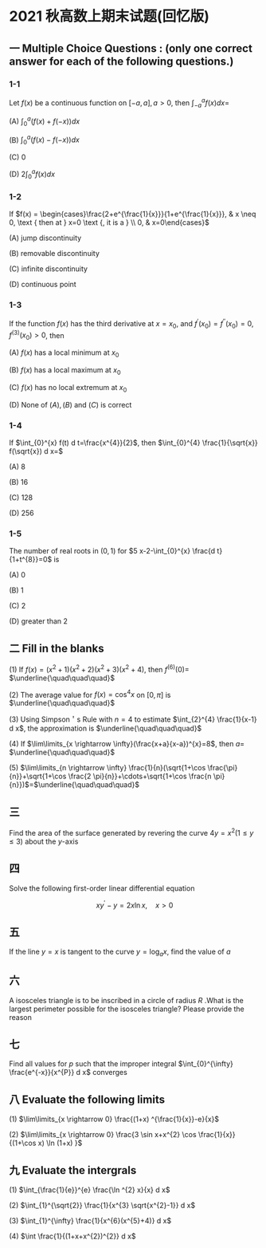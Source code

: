 # 2021 秋高数上期末试题(回忆版)

## 一 Multiple Choice Questions : (only one correct answer for each of the following questions.)

### 1-1

Let $f(x)$ be a continuous function on $[-a, a], a>0$, then $\int_{-a}^{a} f(x) d x=$

(A) $\int_{0}^{a}(f(x) +f(-x) ) d x$

(B) $\int_{0}^{a}(f(x) -f(-x) ) d x$

(C) 0

(D) $2 \int_{0}^{a} f(x) d x$

### 1-2

If $f(x) = \begin{cases}\frac{2+e^{\frac{1}{x}}}{1+e^{\frac{1}{x}}}, & x \neq 0, \text { then at } x=0 \text {, it is a } \\ 0, & x=0\end{cases}$

(A) jump discontinuity

(B) removable discontinuity

(C) infinite discontinuity

(D) continuous point

### 1-3

If the function $f(x)$ has the third derivative at $x=x_{0}$, and $f^{\prime}(x_{0}) =f^{\prime \prime}(x_{0}) =0, f^{(3)}(x_{0}) >0$, then

(A) $f(x)$ has a local minimum at $x_{0}$

(B) $f(x)$ has a local maximum at $x_{0}$

(C) $f(x)$ has no local extremum at $x_{0}$

(D) None of $(A) ,(B)$ and $(C)$ is correct

### 1-4

If $\int_{0}^{x} f(t) d t=\frac{x^{4}}{2}$, then $\int_{0}^{4} \frac{1}{\sqrt{x}} f(\sqrt{x}) d x=$

(A) 8

(B) 16

(C) 128

(D) 256

### 1-5

The number of real roots in $(0,1)$ for $5 x-2-\int_{0}^{x} \frac{d t}{1+t^{8}}=0$ is

(A) 0

(B) 1

(C) 2

(D) greater than 2

## 二 Fill in the blanks

(1) If $f(x) =(x^{2}+1)(x^{2}+2)(x^{2}+3)(x^{2}+4)$, then $f^{(6)}(0) =$ $\underline{\quad\quad\quad}$

(2) The average value for $f(x) =\cos ^{4} x$ on $[0, \pi]$ is $\underline{\quad\quad\quad}$

(3) Using Simpson＇s Rule with $n=4$ to estimate $\int_{2}^{4} \frac{1}{x-1} d x$, the approximation is $\underline{\quad\quad\quad}$

(4) If $\lim\limits_{x \rightarrow \infty}(\frac{x+a}{x-a})^{x}=8$, then $a=$ $\underline{\quad\quad\quad}$

(5) $\lim\limits_{n \rightarrow \infty} \frac{1}{n}(\sqrt{1+\cos \frac{\pi}{n}}+\sqrt{1+\cos \frac{2 \pi}{n}}+\cdots+\sqrt{1+\cos \frac{n \pi}{n}})$=$\underline{\quad\quad\quad}$

## 三

Find the area of the surface generated by revering the curve $4 y=x^{2}(1 \leq y \leq 3)$ about the $y$-axis

## 四

Solve the following first-order linear differential equation

$$
x y^{\prime}-y=2 x \ln x, \quad x>0
$$

## 五

If the line $y=x$ is tangent to the curve $y=\log _{a} x$, find the value of $a$

## 六

A isosceles triangle is to be inscribed in a circle of radius $R$ .What is the largest perimeter possible for the isosceles triangle? Please provide the reason

## 七

Find all values for $p$ such that the improper integral $\int_{0}^{\infty} \frac{e^{-x}}{x^{P}} d x$ converges

## 八 Evaluate the following limits

(1) $\lim\limits_{x \rightarrow 0} \frac{(1+x) ^{\frac{1}{x}}-e}{x}$

(2) $\lim\limits_{x \rightarrow 0} \frac{3 \sin x+x^{2} \cos \frac{1}{x}}{(1+\cos x) \ln (1+x) }$

## 九 Evaluate the intergrals

(1) $\int_{\frac{1}{e}}^{e} \frac{\ln ^{2} x}{x} d x$

(2) $\int_{1}^{\sqrt{2}} \frac{1}{x^{3} \sqrt{x^{2}-1}} d x$

(3) $\int_{1}^{\infty} \frac{1}{x^{6}(x^{5}+4)} d x$

(4) $\int \frac{1}{(1+x+x^{2})^{2}} d x$
